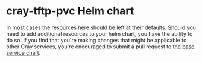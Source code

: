 # cray-tftp-pvc Helm chart

In most cases the resources here should be left at their defaults. Should you need to add additional resources to your helm chart, you have the ability to do so. If you find that you're making changes that might be applicable to other Cray services, you're encouraged to submit a pull request to [the base service chart](https://github.com/Cray-HPE/base-charts/tree/master/kubernetes/cray-service).
